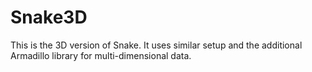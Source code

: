 # Snake3D
This is the 3D version of Snake. It uses similar setup and the additional Armadillo library for multi-dimensional data. 
